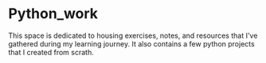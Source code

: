 # Python_work
This space is dedicated to housing exercises, notes, and resources that I've gathered during my learning journey. 
It also contains a few python projects that I created from scrath.
